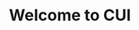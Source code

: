 ---
title: Welcome to CUI
description: >
  The Conversational User Interfaces conference and workshop series community website.

layout: root

lastmod: page

conference:
  year: 2025

permalink: /
---